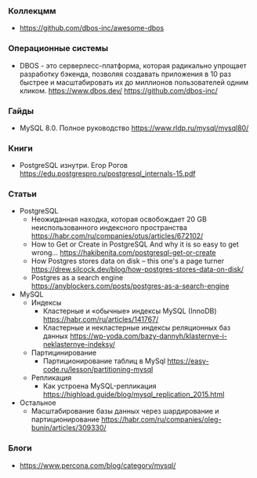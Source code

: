 ### Коллекцмм

- https://github.com/dbos-inc/awesome-dbos

### Операционные системы

- DBOS - это серверлесс-платформа, которая радикально упрощает разработку бэкенда, позволяя создавать приложения в 10 раз быстрее и масштабировать их до миллионов пользователей одним кликом. https://www.dbos.dev/  https://github.com/dbos-inc/

### Гайды

- MySQL 8.0. Полное руководство https://www.rldp.ru/mysql/mysql80/

### Книги

- PostgreSQL изнутри. Егор Рогов https://edu.postgrespro.ru/postgresql_internals-15.pdf

### Статьи

- PostgreSQL
    - Неожиданная находка, которая освобождает 20 GB неиспользованного индексного пространства https://habr.com/ru/companies/otus/articles/672102/
    - How to Get or Create in PostgreSQL And why it is so easy to get wrong... https://hakibenita.com/postgresql-get-or-create
    - How Postgres stores data on disk – this one's a page turner https://drew.silcock.dev/blog/how-postgres-stores-data-on-disk/
    - Postgres as a search engine https://anyblockers.com/posts/postgres-as-a-search-engine
- MySQL
    - Индексы
        - Кластерные и «обычные» индексы MySQL (InnoDB) https://habr.com/ru/articles/141767/
        - Кластерные и некластерные индексы реляционных баз данных https://wp-yoda.com/bazy-dannyh/klasternye-i-neklasternye-indeksy/
    - Партицинирование
        - Партиционирование таблиц в MySql https://easy-code.ru/lesson/partitioning-mysql
    - Репликация
        - Как устроена MySQL-репликация https://highload.guide/blog/mysql_replication_2015.html
- Остальное
    - Масштабирование базы данных через шардирование и партиционирование https://habr.com/ru/companies/oleg-bunin/articles/309330/

### Блоги

- https://www.percona.com/blog/category/mysql/